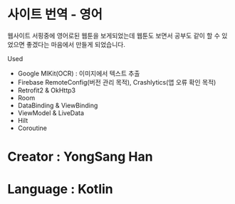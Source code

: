 # 사이트 번역 - 영어

웹사이트 서핑중에 영어로된 웹툰을 보게되었는데
웹툰도 보면서 공부도 같이 할 수 있었으면 좋겠다는 마음에서 만들게 되었습니다.

Used
- Google MlKit(OCR) : 이미지에서 텍스트 추출
- Firebase RemoteConfig(버전 관리 목적), Crashlytics(앱 오류 확인 목적)
- Retrofit2 & OkHttp3
- Room
- DataBinding & ViewBinding
- ViewModel & LiveData
- Hilt
- Coroutine

# Creator : YongSang Han
# Language : Kotlin
